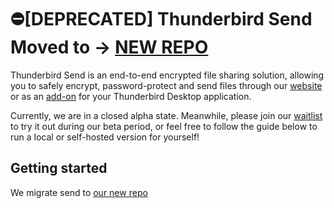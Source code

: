 # ⛔️[DEPRECATED] Thunderbird Send Moved to -> [NEW REPO](https://github.com/thunderbird/tbpro-add-on/)

Thunderbird Send is an end-to-end encrypted file sharing solution, allowing you to safely encrypt, password-protect and send files through our [website](https://send.tb.pro/) or as an [add-on](https://addons.thunderbird.net/en-US/thunderbird/addon/tb_send/?src=search) for your Thunderbird Desktop application.

Currently, we are in a closed alpha state. Meanwhile, please join our [waitlist](https://tb.pro/) to try it out during our beta period, or feel free to follow the guide below to run a local or self-hosted version for yourself!

## Getting started

We migrate send to [our new repo](https://github.com/thunderbird/tbpro-add-on/)

